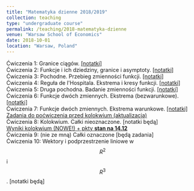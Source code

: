 ```yaml
---
title: "Matematyka dzienne 2018/2019"
collection: teaching
type: "undergraduate course"
permalink: /teaching/2018-matematyka-dzienne
venue: "Warsaw School of Economics"
date: 2018-10-01
location: "Warsaw, Poland"
---
```

Ćwiczenia 1: Granice ciągów. [[notatki]](https://jfranaszek.github.io/mat-dz/dzmat-cw1.html)  
Ćwiczenia 2: Funkcje i ich dziedziny, granice i asymptoty. [[notatki]](https://jfranaszek.github.io/mat-dz/dzmat-cw2.html)  
Ćwiczenia 3: Pochodne. Przebieg zmienności funkcji. [[notatki]](https://jfranaszek.github.io/mat-dz/dzmat-cw3.html)  
Ćwiczenia 4: Reguła de l'Hospitala. Ekstrema i kresy funkcji. [[notatki]](https://jfranaszek.github.io/mat-dz/dzmat-cw4.html)  
Ćwiczenia 5: Druga pochodna. Badanie zmienności funkcji. [[notatki]](https://jfranaszek.github.io/mat-dz/dzmat-cw5.html)  
Ćwiczenia 6: Funkcje dwóch zmiennych. Ekstrema (bezwarunkowe). [[notatki]](https://jfranaszek.github.io/mat-dz/dzmat-cw6.html)  
Ćwiczenia 7: Funkcje dwóch zmiennych. Ekstrema warunkowe. [[notatki]](https://jfranaszek.github.io/mat-dz/dzmat-cw7.html)  
[Zadania do poćwiczenia przed kolokwium (aktualizacja)](https://jfranaszek.github.io/mat-dz/mat-zadania_kol1.html)  
Ćwiczenia 8: Kolokwium. Całki nieoznaczone. [notatki będą]  
[Wyniki kolokwium (NOWE!) + pkty **stan na 14.12**](https://jfranaszek.github.io/mat-dz/punkty_dzienne_181212.pdf)   
Ćwiczenia 9: (nie ze mną) Całki oznaczone [będą zadania]  
Ćwiczenia 10: Wektory i podprzestrzenie liniowe w $$R^2$$ i $$R^3$$. [notatki będą]  
